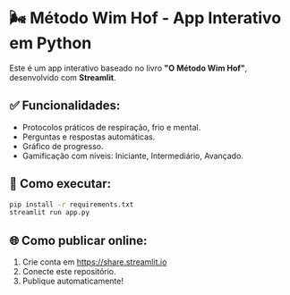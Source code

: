 
# 🌬️ Método Wim Hof - App Interativo em Python

Este é um app interativo baseado no livro **"O Método Wim Hof"**, desenvolvido com **Streamlit**.

## ✅ Funcionalidades:
- Protocolos práticos de respiração, frio e mental.
- Perguntas e respostas automáticas.
- Gráfico de progresso.
- Gamificação com níveis: Iniciante, Intermediário, Avançado.

## 🚀 Como executar:

```bash
pip install -r requirements.txt
streamlit run app.py
```

## 🌐 Como publicar online:

1. Crie conta em https://share.streamlit.io
2. Conecte este repositório.
3. Publique automaticamente!
